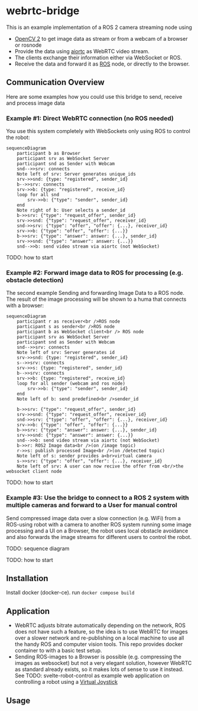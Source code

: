 # webrtc-bridge
This is an example implementation of a ROS 2 camera streaming node using 
- [OpenCV 2](https://opencv.org/) to get image data as stream or from a webcam of a browser or rosnode
- Provide the data using [aiortc](https://github.com/aiortc/aiortc) as WebRTC video stream.
- The clients exchange their information either via WebSocket or ROS.
- Receive the data and forward it as [ROS](https://ros.org) node, or directly to the browser. 

## Communication Overview
Here are some examples how you could use this bridge to send, receive and process image data

### Example #1: Direct WebRTC connection (no ROS needed)
You use this system completely with WebSockets only using ROS to control the robot:
```mermaid
sequenceDiagram
    participant b as Browser
    participant srv as WebSocket Server
    participant snd as Sender with Webcam
    snd-->>srv: connects
    Note left of srv: Server generates unique_ids
    srv->>snd: {type: "registered", sender_id}
    b-->>srv: connects
    srv->>b: {type: "registered", receive_id}
    loop for all snd
        srv->>b: {"type": "sender", sender_id}
    end
    Note right of b: User selects a sender_id
    b->>srv: {"type": "request_offer", sender_id}
    srv->>snd: {"type": "request_offer", receiver_id}
    snd->>srv: {"type": "offer", "offer": {...}, receiver_id}
    srv->>b: {"type": "offer", "offer": {...}}
    b->>srv: {"type": "answer": answer: {...}, sender_id}
    srv->>snd: {"type": "answer": answer: {...}}
    snd-->>b: send video stream via aiortc (not WebSocket)
```

TODO: how to start

### Example #2: Forward image data to ROS for processing (e.g. obstacle detection)
The second example Sending and forwarding Image Data to a ROS node. The result of the image processing will be shown to a huma that connects with a browser:

```mermaid
sequenceDiagram
    participant r as receiver<br />ROS node
    participant s as sender<br />ROS node
    participant b as WebSocket client<br /> ROS node
    participant srv as WebSocket Server
    participant snd as Sender with Webcam
    snd-->>srv: connects
    Note left of srv: Server generates id
    srv->>snd: {type: "registered", sender_id}
    s-->>srv: connects
    srv->>s: {type: "registered", sender_id}
    b-->>srv: connects
    srv->>b: {type: "registered", receive_id}
    loop for all sender (webcam and ros node)
        srv->>b: {"type": "sender", sender_id}
    end
    Note left of b: send predefined<br />sender_id
    
    b->>srv: {"type": "request_offer", sender_id}
    srv->>snd: {"type": "request_offer", receiver_id}
    snd->>srv: {"type": "offer", "offer": {...}, receiver_id}
    srv->>b: {"type": "offer", "offer": {...}}
    b->>srv: {"type": "answer": answer: {...}, sender_id}
    srv->>snd: {"type": "answer": answer: {...}}
    snd-->>b: send video stream via aiortc (not WebSocket)
    b->>r: ROS2 Image data<br />(on /image topic)
    r->>s: publish processed Image<br />(on /detected topic)
    Note left of s: sender provides a<br>virtual camera
    s->>srv: {"type": "offer", "offer": {...}, receiver_id}
    Note left of srv: A user can now recive the offer from <br/>the websocket client node
```

TODO: how to start

### Example #3: Use the bridge to connect to a ROS 2 system with multiple cameras and forward to a User for manual control

Send compressed image data over a slow connection (e.g. WiFi) from a ROS-using robot with a camera to another ROS system running some image processing and a UI on a Browser, the robot uses local obstacle avoidance and also forwards the image streams for different users to control the robot.

TODO: sequence diagram

TODO: how to start

## Installation

Install docker (docker-ce).
run `docker compose build`

## Application
- WebRTC adjusts bitrate automatically depending on the network, ROS does not have such a feature, so the idea is to use WebRTC for images over a slower network and re-publishing on a local machine to use all the handy ROS and computer vision tools. This repo provides docker container to with a basic test setup.
- Sending ROS-images to a Browser is possible (e.g. compressing the images as websocket) but not a very elegant solution, however WebRTC as standard already exists, so it makes lots of sense to use it instead. See TODO: svelte-robot-control as example web application on controlling a robot using a [Virtual Joystick](https://github.com/brean/svelte-gamepad-virtual-joystick)

## Usage